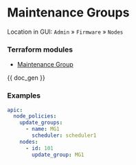 # Maintenance Groups

Location in GUI:
`Admin` » `Firmware` » `Nodes`

### Terraform modules

* [Maintenance Group](https://registry.terraform.io/modules/netascode/maintenance-group/aci/latest)

{{ doc_gen }}

### Examples

```yaml
apic:
  node_policies:
    update_groups:
      - name: MG1
        scheduler: scheduler1
    nodes:
      - id: 101
        update_group: MG1
```
